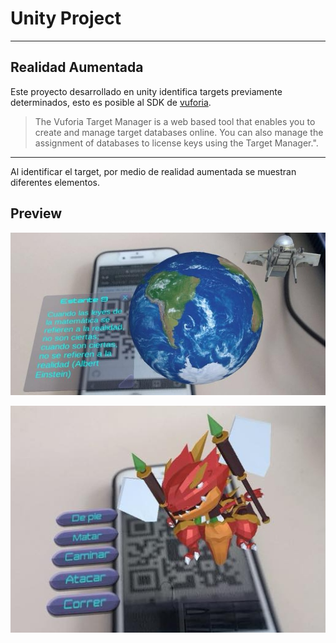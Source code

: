# Unity Project

----
## Realidad Aumentada
Este proyecto desarrollado en unity identifica targets previamente determinados, esto es posible al SDK de [vuforia](https://library.vuforia.com/articles/Training/Getting-Started-with-the-Vuforia-Target-Manager).

> The Vuforia Target Manager is a web based tool that enables you to create and manage target databases online. You can also manage the assignment of databases to license keys using the Target Manager.".

----
Al identificar el target, por medio de realidad aumentada se muestran diferentes elementos.

## Preview

![](Assets/img/1.jpg)

![](Assets/img/2.jpg)

